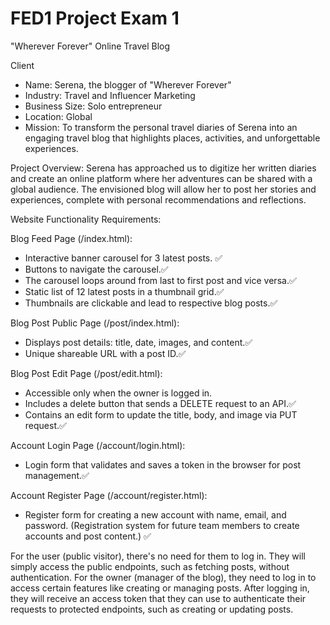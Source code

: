 # FED1 Project Exam 1

"Wherever Forever" Online Travel Blog

Client

- Name: Serena, the blogger of "Wherever Forever"
- Industry: Travel and Influencer Marketing
- Business Size: Solo entrepreneur
- Location: Global
- Mission: To transform the personal travel diaries of Serena into an engaging travel blog that highlights places, activities, and unforgettable experiences.

Project Overview:
Serena has approached us to digitize her written diaries and create an online platform where her adventures can be shared with a global audience. The envisioned blog will allow her to post her stories and experiences, complete with personal recommendations and reflections.

Website Functionality Requirements:

Blog Feed Page (/index.html):

- Interactive banner carousel for 3 latest posts. ✅
- Buttons to navigate the carousel.✅
- The carousel loops around from last to first post and vice versa.✅
- Static list of 12 latest posts in a thumbnail grid.✅
- Thumbnails are clickable and lead to respective blog posts.✅

Blog Post Public Page (/post/index.html):

- Displays post details: title, date, images, and content.✅
- Unique shareable URL with a post ID.✅

Blog Post Edit Page (/post/edit.html):

- Accessible only when the owner is logged in.
- Includes a delete button that sends a DELETE request to an API.✅
- Contains an edit form to update the title, body, and image via PUT request.✅

Account Login Page (/account/login.html):

- Login form that validates and saves a token in the browser for post management.✅

Account Register Page (/account/register.html):

- Register form for creating a new account with name, email, and password. (Registration system for future team members to create accounts and post content.) ✅

For the user (public visitor), there's no need for them to log in. They will simply access the public endpoints, such as fetching posts, without authentication. For the owner (manager of the blog), they need to log in to access certain features like creating or managing posts. After logging in, they will receive an access token that they can use to authenticate their requests to protected endpoints, such as creating or updating posts.
